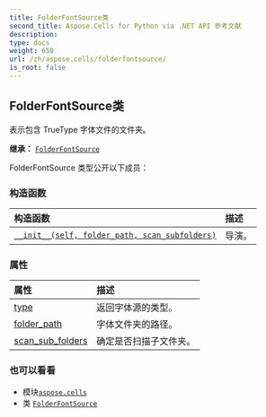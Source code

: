```yaml
---
title: FolderFontSource类
second_title: Aspose.Cells for Python via .NET API 参考文献
description:
type: docs
weight: 650
url: /zh/aspose.cells/folderfontsource/
is_root: false
---
```

## FolderFontSource类
表示包含 TrueType 字体文件的文件夹。



**继承：** [`FolderFontSource`](/cells/python-net/zh/aspose.cells/folderfontsource)



FolderFontSource 类型公开以下成员：

### 构造函数
|构造函数|描述|
| :- | :- |
| [`__init__(self, folder_path, scan_subfolders)`](/cells/python-net/zh/aspose.cells/folderfontsource/__init__/#str-bool) |导演。|


### 属性
|属性|描述|
| :- | :- |
| [type](/cells/python-net/zh/aspose.cells/folderfontsource/type) |返回字体源的类型。|
| [folder_path](/cells/python-net/zh/aspose.cells/folderfontsource/folder_path) |字体文件夹的路径。|
| [scan_sub_folders](/cells/python-net/zh/aspose.cells/folderfontsource/scan_sub_folders) |确定是否扫描子文件夹。|



### 也可以看看
* 模块[`aspose.cells`](..)
* 类 [`FolderFontSource`](/cells/python-net/zh/aspose.cells/folderfontsource)
